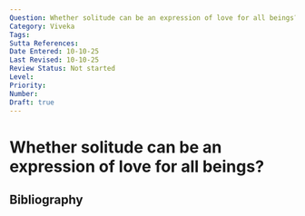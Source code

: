 ```yaml
---
Question: Whether solitude can be an expression of love for all beings?
Category: Viveka
Tags: 
Sutta References: 
Date Entered: 10-10-25
Last Revised: 10-10-25
Review Status: Not started
Level: 
Priority: 
Number: 
Draft: true
---
```


# Whether solitude can be an expression of love for all beings?

## Bibliography

<!-- 

Notes:



-->